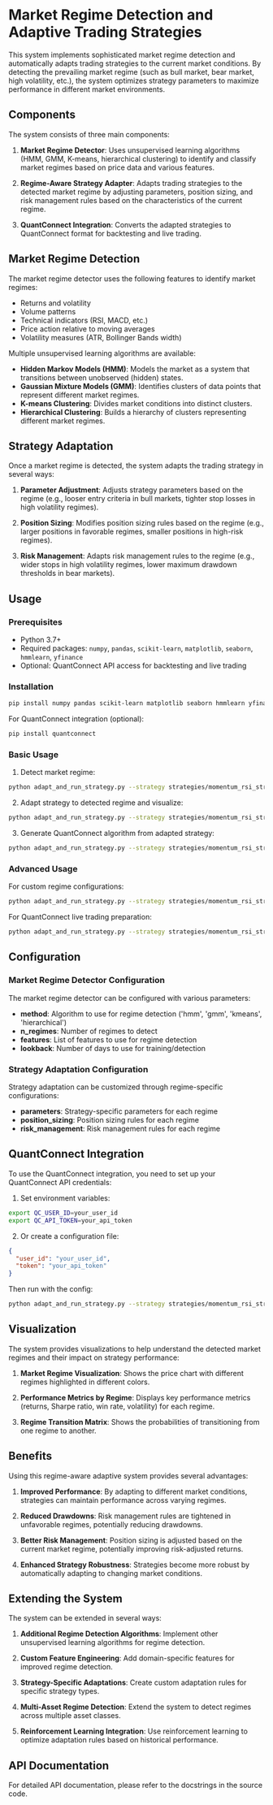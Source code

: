 # Market Regime Detection and Adaptive Trading Strategies

This system implements sophisticated market regime detection and automatically adapts trading strategies to the current market conditions. By detecting the prevailing market regime (such as bull market, bear market, high volatility, etc.), the system optimizes strategy parameters to maximize performance in different market environments.

## Components

The system consists of three main components:

1. **Market Regime Detector**: Uses unsupervised learning algorithms (HMM, GMM, K-means, hierarchical clustering) to identify and classify market regimes based on price data and various features.

2. **Regime-Aware Strategy Adapter**: Adapts trading strategies to the detected market regime by adjusting parameters, position sizing, and risk management rules based on the characteristics of the current regime.

3. **QuantConnect Integration**: Converts the adapted strategies to QuantConnect format for backtesting and live trading.

## Market Regime Detection

The market regime detector uses the following features to identify market regimes:

- Returns and volatility
- Volume patterns
- Technical indicators (RSI, MACD, etc.)
- Price action relative to moving averages
- Volatility measures (ATR, Bollinger Bands width)

Multiple unsupervised learning algorithms are available:

- **Hidden Markov Models (HMM)**: Models the market as a system that transitions between unobserved (hidden) states.
- **Gaussian Mixture Models (GMM)**: Identifies clusters of data points that represent different market regimes.
- **K-means Clustering**: Divides market conditions into distinct clusters.
- **Hierarchical Clustering**: Builds a hierarchy of clusters representing different market regimes.

## Strategy Adaptation

Once a market regime is detected, the system adapts the trading strategy in several ways:

1. **Parameter Adjustment**: Adjusts strategy parameters based on the regime (e.g., looser entry criteria in bull markets, tighter stop losses in high volatility regimes).

2. **Position Sizing**: Modifies position sizing rules based on the regime (e.g., larger positions in favorable regimes, smaller positions in high-risk regimes).

3. **Risk Management**: Adapts risk management rules to the regime (e.g., wider stops in high volatility regimes, lower maximum drawdown thresholds in bear markets).

## Usage

### Prerequisites

- Python 3.7+
- Required packages: `numpy`, `pandas`, `scikit-learn`, `matplotlib`, `seaborn`, `hmmlearn`, `yfinance`
- Optional: QuantConnect API access for backtesting and live trading

### Installation

```bash
pip install numpy pandas scikit-learn matplotlib seaborn hmmlearn yfinance
```

For QuantConnect integration (optional):
```bash
pip install quantconnect
```

### Basic Usage

1. Detect market regime:

```bash
python adapt_and_run_strategy.py --strategy strategies/momentum_rsi_strategy.json --method hmm --n-regimes 4 --symbol SPY --start 2018-01-01
```

2. Adapt strategy to detected regime and visualize:

```bash
python adapt_and_run_strategy.py --strategy strategies/momentum_rsi_strategy.json --method hmm --n-regimes 4 --symbol SPY --start 2018-01-01 --visualize
```

3. Generate QuantConnect algorithm from adapted strategy:

```bash
python adapt_and_run_strategy.py --strategy strategies/momentum_rsi_strategy.json --method hmm --n-regimes 4 --symbol SPY --start 2018-01-01 --qc-backtest-start 2018-01-01 --qc-backtest-end 2023-12-31
```

### Advanced Usage

For custom regime configurations:

```bash
python adapt_and_run_strategy.py --strategy strategies/momentum_rsi_strategy.json --method hmm --n-regimes 4 --symbol SPY --start 2018-01-01 --regime-config configs/custom_regime_config.json
```

For QuantConnect live trading preparation:

```bash
python adapt_and_run_strategy.py --strategy strategies/momentum_rsi_strategy.json --method hmm --n-regimes 4 --symbol SPY --start 2018-01-01 --qc-live
```

## Configuration

### Market Regime Detector Configuration

The market regime detector can be configured with various parameters:

- **method**: Algorithm to use for regime detection ('hmm', 'gmm', 'kmeans', 'hierarchical')
- **n_regimes**: Number of regimes to detect
- **features**: List of features to use for regime detection
- **lookback**: Number of days to use for training/detection

### Strategy Adaptation Configuration

Strategy adaptation can be customized through regime-specific configurations:

- **parameters**: Strategy-specific parameters for each regime
- **position_sizing**: Position sizing rules for each regime
- **risk_management**: Risk management rules for each regime

## QuantConnect Integration

To use the QuantConnect integration, you need to set up your QuantConnect API credentials:

1. Set environment variables:
```bash
export QC_USER_ID=your_user_id
export QC_API_TOKEN=your_api_token
```

2. Or create a configuration file:
```json
{
  "user_id": "your_user_id",
  "token": "your_api_token"
}
```

Then run with the config:
```bash
python adapt_and_run_strategy.py --strategy strategies/momentum_rsi_strategy.json --method hmm --qc-config path/to/config.json
```

## Visualization

The system provides visualizations to help understand the detected market regimes and their impact on strategy performance:

1. **Market Regime Visualization**: Shows the price chart with different regimes highlighted in different colors.

2. **Performance Metrics by Regime**: Displays key performance metrics (returns, Sharpe ratio, win rate, volatility) for each regime.

3. **Regime Transition Matrix**: Shows the probabilities of transitioning from one regime to another.

## Benefits

Using this regime-aware adaptive system provides several advantages:

1. **Improved Performance**: By adapting to different market conditions, strategies can maintain performance across varying regimes.

2. **Reduced Drawdowns**: Risk management rules are tightened in unfavorable regimes, potentially reducing drawdowns.

3. **Better Risk Management**: Position sizing is adjusted based on the current market regime, potentially improving risk-adjusted returns.

4. **Enhanced Strategy Robustness**: Strategies become more robust by automatically adapting to changing market conditions.

## Extending the System

The system can be extended in several ways:

1. **Additional Regime Detection Algorithms**: Implement other unsupervised learning algorithms for regime detection.

2. **Custom Feature Engineering**: Add domain-specific features for improved regime detection.

3. **Strategy-Specific Adaptations**: Create custom adaptation rules for specific strategy types.

4. **Multi-Asset Regime Detection**: Extend the system to detect regimes across multiple asset classes.

5. **Reinforcement Learning Integration**: Use reinforcement learning to optimize adaptation rules based on historical performance.

## API Documentation

For detailed API documentation, please refer to the docstrings in the source code.